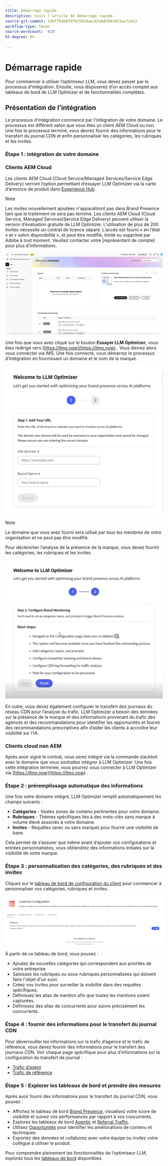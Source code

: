 ```yaml
---
title: Démarrage rapide
description: Voici l’article de démarrage rapide.
source-git-commit: 5dbf794b87df92583daec83ab02063821ee7a412
workflow-type: tm+mt
source-wordcount: '618'
ht-degree: 0%

---
```



# Démarrage rapide

Pour commencer à utiliser l’optimiseur LLM, vous devez passer par le processus d’intégration. Ensuite, vous disposerez d’un accès complet aux tableaux de bord de LLM Optimizer et de fonctionnalités complètes.

## Présentation de l’intégration

Le processus d’intégration commence par l’intégration de votre domaine. Le processus est différent selon que vous êtes un client AEM Cloud ou non. Une fois le processus terminé, vous devrez fournir des informations pour le transfert du journal CDN et enfin personnaliser les catégories, les rubriques et les invites.

### Étape 1 : intégration de votre domaine

### Clients AEM Cloud

Les clients AEM Cloud (Cloud Service/Managed Services/Service Edge Delivery) verront l’option permettant d’essayer LLM Optimizer via la carte d’annonce de produit dans [Experience Hub](https://experienceleague.adobe.com/fr/docs/experience-manager-cloud-service/content/experience-hub/experience-hub).

>[!NOTE]
>Les invites nouvellement ajoutées n&#39;apparaîtront pas dans Brand Presence tant que le traitement ne sera pas terminé. Les clients AEM Cloud (Cloud Service, Managed Services/Service Edge Delivery) peuvent utiliser la version d’évaluation gratuite de LLM Optimizer. L’utilisation de plus de 200 invites nécessite un contrat de licence séparé. L’accès est fourni « en l’état » et « selon disponibilité », et peut être modifié, limité ou supprimé par Adobe à tout moment. Veuillez contacter votre [représentant de compte] pour plus d’informations.

![Version d&#39;évaluation de LLM Optimizer](/help/overview/assets/llm-trial.png)

Une fois que vous avez cliqué sur le bouton **Essayer LLM Optimizer**, vous êtes redirigé vers [https://llmo.now](https://llmo.now) . Vous devrez alors vous connecter via IMS. Une fois connecté, vous démarrez le processus d’intégration en fournissant un domaine et le nom de la marque.

![domaine LLM Optimizer](/help/overview/assets/domain.png)

>[!NOTE]
>Le domaine que vous avez fourni sera utilisé par tous les membres de votre organisation et ne peut pas être modifié.

Pour déclencher l’analyse de la présence de la marque, vous devez fournir les catégories, les rubriques et les invites.

![Analyse de la présence des marques](/help/overview/assets/bp-analysis.png)

En outre, vous devez également configurer le transfert des journaux du réseau CDN pour l’analyse du trafic. LLM Optimizer a besoin des données sur la présence de la marque et des informations provenant du trafic des agences et des recommandations pour identifier les opportunités et fournir des recommandations prescriptives afin d’aider les clients à accroître leur visibilité sur l’IA.

### Clients cloud non AEM

Après avoir signé le contrat, vous serez intégré via la commande slackbot avec le domaine que vous souhaitez intégrer à LLM Optimizer. Une fois cette intégration terminée, vous pourrez vous connecter à LLM Optimizer via [https://llmo.now](https://llmo.now) .

### Étape 2 : préremplissage automatique des informations

Une fois votre domaine intégré, LLM Optimizer remplit automatiquement les champs suivants :

* **Catégories** - Vastes zones de contenu pertinentes pour votre domaine.
* **Rubriques** - Thèmes spécifiques liés à des mots-clés sans marque à volume élevé associés à votre domaine.
* **Invites** - Requêtes (avec ou sans marque) pour fournir une visibilité de base.

Cela permet de s’assurer que même avant d’ajouter vos configurations et entrées personnalisées, vous obtiendrez des informations initiales sur la visibilité de votre marque.

### Étape 3 : personnalisation des catégories, des rubriques et des invites

Cliquez sur le [tableau de bord de configuration du client](/help/dashboards/customer-configuration.md) pour commencer à personnaliser vos catégories, rubriques et invites.

![Tableau de bord de configuration du client](/help/dashboards/assets/customer-config.png)

À partir de ce tableau de bord, vous pouvez :

* Ajoutez de nouvelles catégories qui correspondent aux priorités de votre entreprise.
* Saisissez les rubriques ou sous-rubriques personnalisées qui doivent faire l&#39;objet d&#39;un suivi.
* Créez vos invites pour surveiller la visibilité dans des requêtes spécifiques.
* Définissez les alias de mention afin que toutes les mentions soient capturées.
* Définissez des alias de concurrents pour suivre précisément les concurrents.

### Étape 4 : fournir des informations pour le transfert du journal CDN

Pour déverrouiller les informations sur le trafic d’agence et le trafic de référence, vous devez fournir des informations pour le transfert des journaux CDN. Voir chaque page spécifique pour plus d’informations sur la configuration du transfert de journal :

* [Trafic d’agent](/help/dashboards/agentic-traffic.md)
* [Trafic de référence](/help/dashboards/referral-traffic.md#setup#cdn-setup)

### Étape 5 : Explorer les tableaux de bord et prendre des mesures

Après avoir fourni des informations pour le transfert du journal CDN, vous pouvez :

* Affichez le tableau de bord [Brand Presence](/help/dashboards/brand-presence.md), visualisez votre score de visibilité et suivez vos performances par rapport à vos concurrents.
* Explorez les tableaux de bord [Agentic](/help/dashboards/agentic-traffic.md) et [Referral Traffic](/help/dashboards/referral-traffic.md).
* Utilisez [Opportunités](/help/dashboards/opportunities.md) pour identifier les améliorations de contenu et techniques.
* Exportez des données et collaborez avec votre équipe ou invitez votre collègue à utiliser le produit.

Pour comprendre pleinement les fonctionnalités de l’optimiseur LLM, explorez tous les [tableaux de bord](/help/dashboards/dashboards-overview.md) disponibles.
